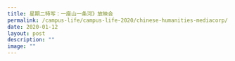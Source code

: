 ```yaml
---
title: 星期二特写：一座山一条河》放映会
permalink: /campus-life/campus-life-2020/chinese-humanities-mediacorp/
date: 2020-01-12
layout: post
description: ""
image: ""
---
```

